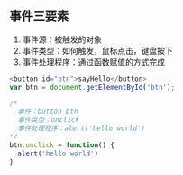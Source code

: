 ## 事件三要素
1. 事件源：被触发的对象
2. 事件类型：如何触发，鼠标点击，键盘按下
3. 事件处理程序：通过函数赋值的方式完成
```javascript
<button id="btn">sayHello</button>
var btn = document.getElementById('btn');

/*
  事件：button btn
  事件类型：onclick
  事件处理程序：alert('hello world')
*/
btn.onclick = function() {
  alert('hello world')
}
```
